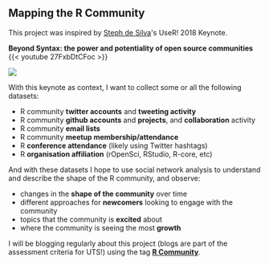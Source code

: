 ## Mapping the R Community

This project was inspired by [Steph de Silva](https://twitter.com/StephdeSilva)'s UseR! 2018 Keynote.

**Beyond Syntax: the power and potentiality of open source communities**
{{< youtube 27FxbDtCFoc >}}

[![](http://img.youtube.com/vi/27FxbDtCFoc/0.jpg)](http://www.youtube.com/watch?v=27FxbDtCFoc "Click to watch")


With this keynote as context, I want to collect some or all the following datasets:

* R community **twitter accounts** and **tweeting activity**
* R community **github accounts** and **projects**, and **collaboration** activity
* R community **email lists**
* R community **meetup membership/attendance**
* R **conference attendance** (likely using Twitter hashtags)
* R **organisation affiliation** (rOpenSci, RStudio, R-core, etc)

And with these datasets I hope to use social network analysis to understand and describe the shape of the R community, and observe:

* changes in the **shape of the community** over time
* different approaches for **newcomers** looking to engage with the community
* topics that the community is **excited** about
* where the community is seeing the most **growth**

I will be blogging regularly about this project (blogs are part of the assessment criteria for UTS!) using the tag [**R Community**](http://perrystephenson.me/tags/r-community-project/).


